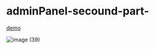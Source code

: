 # adminPanel-secound-part-
[demo](https://alikhazaeii.github.io/adminPanel-secound-part-/)



![image (39)](https://github.com/user-attachments/assets/79905f45-1b49-4a9a-8baf-899a221eb302)
